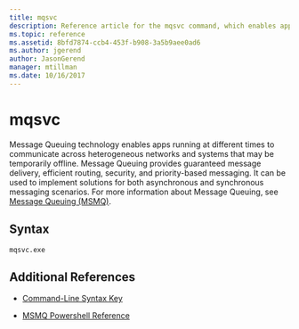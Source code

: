 ```yaml
---
title: mqsvc
description: Reference article for the mqsvc command, which enables apps running at different times to communicate across heterogeneous networks and systems that may be temporarily offline.
ms.topic: reference
ms.assetid: 8bfd7874-ccb4-453f-b908-3a5b9aee0ad6
ms.author: jgerend
author: JasonGerend
manager: mtillman
ms.date: 10/16/2017
---
```


# mqsvc

Message Queuing technology enables apps running at different times to communicate across heterogeneous networks and systems that may be temporarily offline. Message Queuing provides guaranteed message delivery, efficient routing, security, and priority-based messaging. It can be used to implement solutions for both asynchronous and synchronous messaging scenarios. For more information about Message Queuing, see [Message Queuing (MSMQ)](/previous-versions/windows/desktop/legacy/ms711472(v=vs.85)).

## Syntax

```
mqsvc.exe
```

## Additional References

- [Command-Line Syntax Key](command-line-syntax-key.md)

- [MSMQ Powershell Reference](/powershell/module/msmq/)

